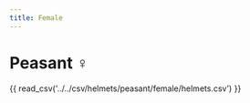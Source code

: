 ```yaml
---
title: Female
---
```


# Peasant :female_sign:

{{ read_csv('../../csv/helmets/peasant/female/helmets.csv') }}
